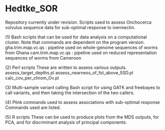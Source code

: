 # Hedtke_SOR
 Repository currently under revision.
 Scripts used to assess Onchocerca volvulus sequence data for sub-optimal response to ivermectin.
 
 
 (1) Bash scripts that can be used for data analysis on a computational cluster.
 Note that commands are dependent on the program version.
	gha.trim.map.vc.qs : pipeline used on whole-genome sequences of worms from Ghana
	cam.trim.map.vc.qs : pipeline used on reduced representation sequences of worms from Cameroon
 
 (2) Perl scripts
 These are written to assess various outputs.
	assess_target_depths.pl
	assess_nearness_of_fst_above_5SD.pl
	calc_cov_per_chrom_Ov.pl

(3) Multi-sample variant calling 
Bash script for using GATK and freebayes to call variants, and then taking the intersection of the two callers.

(4) Plink commands used to assess associations with sub-optimal response
Commands used are listed.

(5) R scripts
These can be used to produce plots from the MDS outputs, for PCA, and for discriminant analysis of principal components.
